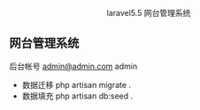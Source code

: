 <p align="center">laravel5.5 网台管理系统</p>


## 网台管理系统

后台帐号 admin@admin.com  admin

- 数据迁移 php artisan migrate .
- 数据填充 php artisan db:seed .
